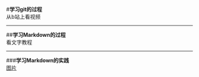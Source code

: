 #**学习git的过程**\
从b站上看视频
- - -
##**学习Markdown的过程**\
看文字教程
- - -
###**学习Markdown的实践**\
[图片](https://image.baidu.com/search/detail?ct=503316480&z=undefined&tn=baiduimagedetail&ipn=d&word=%E4%BB%A3%E5%8F%B7%E9%B8%A2&step_word=&ie=utf-8&in=&cl=2&lm=-1&st=undefined&hd=undefined&latest=undefined&copyright=undefined&cs=3140439783,646462222&os=3982847940,168574863&simid=3140439783,646462222&pn=2&rn=1&di=7117150749615718401&ln=323&fr=&fmq=1661056317716_R&fm=&ic=undefined&s=undefined&se=&sme=&tab=0&width=undefined&height=undefined&face=undefined&is=0,0&istype=0&ist=&jit=&bdtype=15&spn=0&pi=0&gsm=0&objurl=https%3A%2F%2Fgimg2.baidu.com%2Fimage_search%2Fsrc%3Dhttp%253A%252F%252Fi0.hdslb.com%252Fbfs%252Farchive%252F93a2fea20e85ab38be9b788061fe3e0c3a39a770.jpg%26refer%3Dhttp%253A%252F%252Fi0.hdslb.com%26app%3D2002%26size%3Df9999%2C10000%26q%3Da80%26n%3D0%26g%3D0n%26fmt%3Dauto%3Fsec%3D1663648317%26t%3D1852b14757019620a580e42daf2838b5&rpstart=0&rpnum=0&adpicid=0&nojc=undefined&dyTabStr=MCwyLDQsMSw2LDUsMyw3LDgsOQ%3D%3D)
